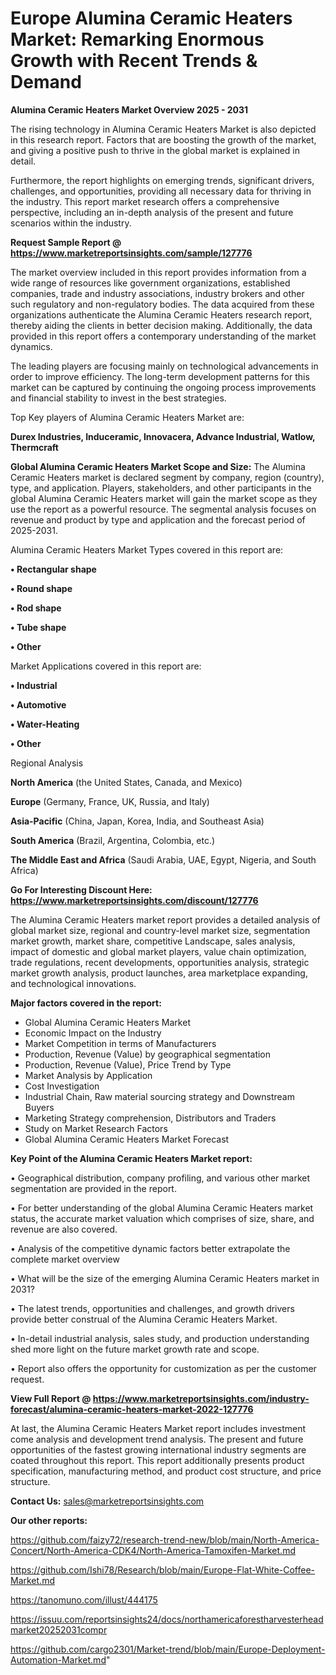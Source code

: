 # Europe Alumina Ceramic Heaters Market: Remarking Enormous Growth with Recent Trends & Demand

<Strong> Alumina Ceramic Heaters Market Overview 2025 - 2031</strong>

The rising technology in Alumina Ceramic Heaters Market is also depicted in this research report. Factors that are boosting the growth of the market, and giving a positive push to thrive in the global market is explained in detail.

Furthermore, the report highlights on emerging trends, significant drivers, challenges, and opportunities, providing all necessary data for thriving in the industry. This report market research offers a comprehensive perspective, including an in-depth analysis of the present and future scenarios within the industry.

<strong>Request Sample Report @ <a href=https://www.marketreportsinsights.com/sample/127776>https://www.marketreportsinsights.com/sample/127776</a></strong>

The market overview included in this report provides information from a wide range of resources like government organizations, established companies, trade and industry associations, industry brokers and other such regulatory and non-regulatory bodies. The data acquired from these organizations authenticate the Alumina Ceramic Heaters research report, thereby aiding the clients in better decision making. Additionally, the data provided in this report offers a contemporary understanding of the market dynamics.

The leading players are focusing mainly on technological advancements in order to improve efficiency. The long-term development patterns for this market can be captured by continuing the ongoing process improvements and financial stability to invest in the best strategies.

Top Key players of Alumina Ceramic Heaters Market are:

<strong>Durex Industries, Induceramic, Innovacera, Advance Industrial, Watlow, Thermcraft</strong>

<strong><b>Global Alumina Ceramic Heaters Market Scope and Size:</b></strong>
The Alumina Ceramic Heaters market is declared segment by company, region (country), type, and application. Players, stakeholders, and other participants in the global Alumina Ceramic Heaters market will gain the market scope as they use the report as a powerful resource. The segmental analysis focuses on revenue and product by type and application and the forecast period of 2025-2031.

Alumina Ceramic Heaters Market Types covered in this report are:

<strong>• Rectangular shape

• Round shape

• Rod shape

• Tube shape

• Other</strong>

Market Applications covered in this report are:

<strong>• Industrial

• Automotive

• Water-Heating

• Other</strong> 

Regional Analysis

<strong>North America</strong> (the United States, Canada, and Mexico)

<strong>Europe</strong> (Germany, France, UK, Russia, and Italy)

<strong>Asia-Pacific</strong> (China, Japan, Korea, India, and Southeast Asia)

<strong>South America</strong> (Brazil, Argentina, Colombia, etc.)

<strong>The Middle East and Africa</strong> (Saudi Arabia, UAE, Egypt, Nigeria, and South Africa)

<strong>Go For Interesting Discount Here: <a href=https://www.marketreportsinsights.com/discount/127776>https://www.marketreportsinsights.com/discount/127776</a></strong>

The Alumina Ceramic Heaters market report provides a detailed analysis of global market size, regional and country-level market size, segmentation market growth, market share, competitive Landscape, sales analysis, impact of domestic and global market players, value chain optimization, trade regulations, recent developments, opportunities analysis, strategic market growth analysis, product launches, area marketplace expanding, and technological innovations.

<strong><b>Major factors covered in the report:</b></strong>
<ul>
  <li>Global Alumina Ceramic Heaters Market </li>
  <li>Economic Impact on the Industry</li>
  <li>Market Competition in terms of Manufacturers</li>
  <li>Production, Revenue (Value) by geographical segmentation</li>
  <li>Production, Revenue (Value), Price Trend by Type</li>
  <li>Market Analysis by Application</li>
  <li>Cost Investigation</li>
  <li>Industrial Chain, Raw material sourcing strategy and Downstream Buyers</li>
  <li>Marketing Strategy comprehension, Distributors and Traders</li>
  <li>Study on Market Research Factors</li>
  <li>Global Alumina Ceramic Heaters Market Forecast</li>
</ul>

<strong><b>Key Point of the Alumina Ceramic Heaters Market report:</b></strong>

• Geographical distribution, company profiling, and various other market segmentation are provided in the report.

• For better understanding of the global Alumina Ceramic Heaters market status, the accurate market valuation which comprises of size, share, and revenue are also covered.

• Analysis of the competitive dynamic factors better extrapolate the complete market overview

• What will be the size of the emerging Alumina Ceramic Heaters market in 2031?

• The latest trends, opportunities and challenges, and growth drivers provide better construal of the Alumina Ceramic Heaters Market.

• In-detail industrial analysis, sales study, and production understanding shed more light on the future market growth rate and scope.

• Report also offers the opportunity for customization as per the customer request.

<strong><b>View Full Report @ <a href=https://www.marketreportsinsights.com/industry-forecast/alumina-ceramic-heaters-market-2022-127776>https://www.marketreportsinsights.com/industry-forecast/alumina-ceramic-heaters-market-2022-127776</a></b></strong>


At last, the Alumina Ceramic Heaters Market report includes investment come analysis and development trend analysis. The present and future opportunities of the fastest growing international industry segments are coated throughout this report. This report additionally presents product specification, manufacturing method, and product cost structure, and price structure.

<strong>Contact Us:</strong>
sales@marketreportsinsights.com

<strong>Our other reports:</strong>

<a href=https://github.com/faizy72/research-trend-new/blob/main/North-America-Concert/North-America-CDK4/North-America-Tamoxifen-Market.md>https://github.com/faizy72/research-trend-new/blob/main/North-America-Concert/North-America-CDK4/North-America-Tamoxifen-Market.md</a>

<a href=https://github.com/Ishi78/Research/blob/main/Europe-Flat-White-Coffee-Market.md>https://github.com/Ishi78/Research/blob/main/Europe-Flat-White-Coffee-Market.md</a>

<a href=https://tanomuno.com/illust/444175>https://tanomuno.com/illust/444175</a>

<a href=https://issuu.com/reportsinsights24/docs/northamericaforestharvesterheadmarket20252031compr>https://issuu.com/reportsinsights24/docs/northamericaforestharvesterheadmarket20252031compr</a>

<a href=https://github.com/cargo2301/Market-trend/blob/main/Europe-Deployment-Automation-Market.md>https://github.com/cargo2301/Market-trend/blob/main/Europe-Deployment-Automation-Market.md</a>"
